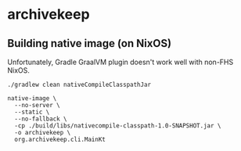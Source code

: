 # archivekeep


## Building native image (on NixOS)

Unfortunately, Gradle GraalVM plugin doesn't work well with non-FHS NixOS.

```shell
./gradlew clean nativeCompileClasspathJar

native-image \
  --no-server \
  --static \
  --no-fallback \
  -cp ./build/libs/nativecompile-classpath-1.0-SNAPSHOT.jar \
  -o archivekeep \
  org.archivekeep.cli.MainKt
```

